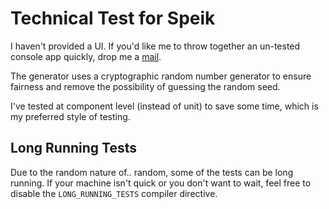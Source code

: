 # Technical Test for Speik

I haven't provided a UI. If you'd like me to throw together an un-tested console app quickly, drop me a [mail](mailto:smudge202@gmail.com).

The generator uses a cryptographic random number generator to ensure fairness and remove the possibility of guessing the random seed.

I've tested at component level (instead of unit) to save some time, which is my preferred style of testing.

## Long Running Tests

Due to the random nature of.. random, some of the tests can be long running. If your machine isn't quick or you don't want to wait, feel free to disable the `LONG_RUNNING_TESTS` compiler directive.

